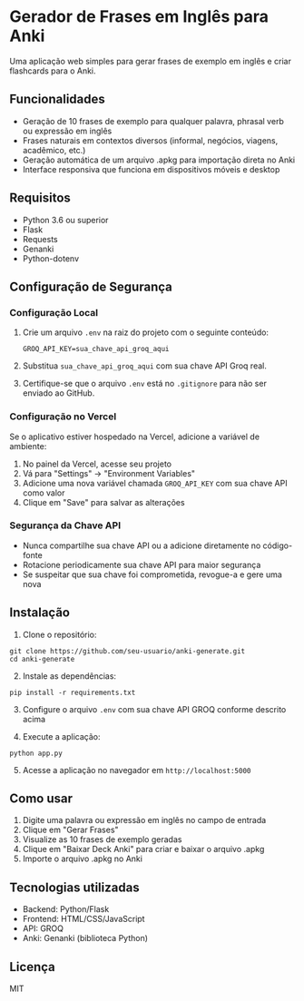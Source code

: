 # Gerador de Frases em Inglês para Anki

Uma aplicação web simples para gerar frases de exemplo em inglês e criar flashcards para o Anki.

## Funcionalidades

- Geração de 10 frases de exemplo para qualquer palavra, phrasal verb ou expressão em inglês
- Frases naturais em contextos diversos (informal, negócios, viagens, acadêmico, etc.)
- Geração automática de um arquivo .apkg para importação direta no Anki
- Interface responsiva que funciona em dispositivos móveis e desktop

## Requisitos

- Python 3.6 ou superior
- Flask
- Requests
- Genanki
- Python-dotenv

## Configuração de Segurança

### Configuração Local

1. Crie um arquivo `.env` na raiz do projeto com o seguinte conteúdo:
   ```
   GROQ_API_KEY=sua_chave_api_groq_aqui
   ```

2. Substitua `sua_chave_api_groq_aqui` com sua chave API Groq real.

3. Certifique-se que o arquivo `.env` está no `.gitignore` para não ser enviado ao GitHub.

### Configuração no Vercel

Se o aplicativo estiver hospedado na Vercel, adicione a variável de ambiente:

1. No painel da Vercel, acesse seu projeto
2. Vá para "Settings" → "Environment Variables"
3. Adicione uma nova variável chamada `GROQ_API_KEY` com sua chave API como valor
4. Clique em "Save" para salvar as alterações

### Segurança da Chave API

- Nunca compartilhe sua chave API ou a adicione diretamente no código-fonte
- Rotacione periodicamente sua chave API para maior segurança
- Se suspeitar que sua chave foi comprometida, revogue-a e gere uma nova

## Instalação

1. Clone o repositório:
```
git clone https://github.com/seu-usuario/anki-generate.git
cd anki-generate
```

2. Instale as dependências:
```
pip install -r requirements.txt
```

3. Configure o arquivo `.env` com sua chave API GROQ conforme descrito acima

4. Execute a aplicação:
```
python app.py
```

5. Acesse a aplicação no navegador em `http://localhost:5000`

## Como usar

1. Digite uma palavra ou expressão em inglês no campo de entrada
2. Clique em "Gerar Frases" 
3. Visualize as 10 frases de exemplo geradas
4. Clique em "Baixar Deck Anki" para criar e baixar o arquivo .apkg
5. Importe o arquivo .apkg no Anki

## Tecnologias utilizadas

- Backend: Python/Flask
- Frontend: HTML/CSS/JavaScript
- API: GROQ
- Anki: Genanki (biblioteca Python)

## Licença

MIT 